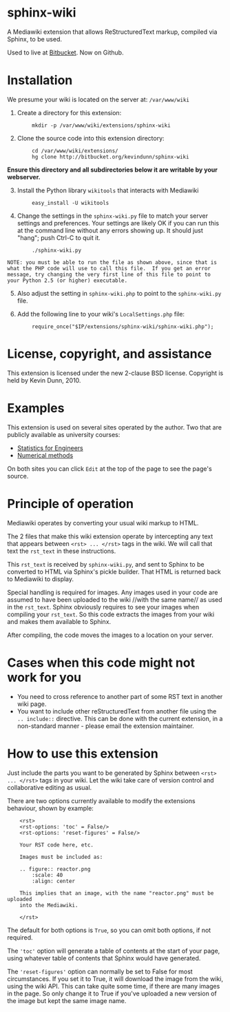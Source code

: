 # sphinx-wiki

A Mediawiki extension that allows ReStructuredText markup, compiled via Sphinx, to be used.

Used to live at [Bitbucket](https://bitbucket.org/kevindunn/sphinx-wiki/src/default/). Now on Github.

# Installation

We presume your wiki is located on the server at:  ```/var/www/wiki```

1.  Create a directory for this extension:  

```
        mkdir -p /var/www/wiki/extensions/sphinx-wiki
```

2.  Clone the source code into this extension directory:

```
        cd /var/www/wiki/extensions/
        hg clone http://bitbucket.org/kevindunn/sphinx-wiki
```

**Ensure this directory and all subdirectories below it are writable by your webserver.**

3.  Install the Python library ```wikitools``` that interacts with Mediawiki
```
        easy_install -U wikitools
```
4.  Change the settings in the ```sphinx-wiki.py``` file to match your server settings and preferences. Your settings are likely OK if you can run this at the command line without any errors showing up.  It should just "hang"; push Ctrl-C to quit it.
```
        ./sphinx-wiki.py
```
    NOTE: you must be able to run the file as shown above, since that is what the PHP code will use to call this file.  If you get an error message, try changing the very first line of this file to point to your Python 2.5 (or higher) executable.

5.  Also adjust the setting in ```sphinx-wiki.php``` to point to the ```sphinx-wiki.py``` file.

6.  Add the following line to your wiki's ```LocalSettings.php``` file:
```
        require_once("$IP/extensions/sphinx-wiki/sphinx-wiki.php");
```

# License, copyright, and assistance

This extension is licensed under the new 2-clause BSD license. 
Copyright is held by Kevin Dunn, 2010. 


# Examples

This extension is used on several sites operated by the author.  Two that are publicly available as university courses:

* [Statistics for Engineers](https://learnche.org/4C3/Main_Page)
* [Numerical methods](https://learnche.org/3E4/Main_Page)

On both sites you can click ```Edit``` at the top of the page to see the page's source.

# Principle of operation 

Mediawiki operates by converting your usual wiki markup to HTML.

The 2 files that make this wiki extension operate by intercepting any text that
appears between ```<rst> ... </rst>``` tags in the wiki.  We will call that text the
```rst_text``` in these instructions.

This ```rst_text``` is received by ```sphinx-wiki.py```, and sent to Sphinx
to be converted to HTML via Sphinx's pickle builder.  That HTML is returned back
to Mediawiki to display.

Special handling is required for images.  Any images used in your code are
assumed to have been uploaded to the wiki //with the same name// as used in the
```rst_text```.  Sphinx obviously requires to see your images when compiling your
```rst_text```.  So this code extracts the images from your wiki and makes them
available to Sphinx.

After compiling, the code moves the images to a location on your server.

# Cases when this code might not work for you 

*   You need to cross reference to another part of some RST text in another wiki
    page.
*   You want to include other reStructuredText from another file using the
    ```.. include::``` directive.  This can be done with the current extension, in a non-standard manner - please email the extension maintainer.

# How to use this extension 

Just include the parts you want to be generated by Sphinx between  ```<rst> ... </rst>``` tags in your wiki.  Let the wiki take care of version control and collaborative editing as usual. 

There are two options currently available to modify the extensions behaviour, shown by example:
```
    <rst>
    <rst-options: 'toc' = False/>
    <rst-options: 'reset-figures' = False/>

    Your RST code here, etc.

    Images must be included as:

    .. figure:: reactor.png
	    :scale: 40
	    :align: center

    This implies that an image, with the name "reactor.png" must be uploaded
    into the Mediawiki.

    </rst>
```

The default for both options is ```True```, so you can omit both options, if
not required.

The ```'toc'``` option will generate a table of contents at the start of your page,
using whatever table of contents that Sphinx would have generated.

The ```'reset-figures'``` option can normally be set to False for most circumstances.
If you set it to True, it will download the image from the wiki, using the wiki
API.  This can take quite some time, if there are many images in the page.  So
only change it to True if you've uploaded a new version of the image but kept
the same image name.
